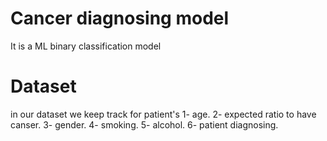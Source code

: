#  Cancer diagnosing model 

It is a ML binary classification model 

# Dataset 

in our dataset we keep track for patient's 
1- age.
2- expected ratio to have canser.
3- gender.
4- smoking.
5- alcohol.
6- patient diagnosing.



